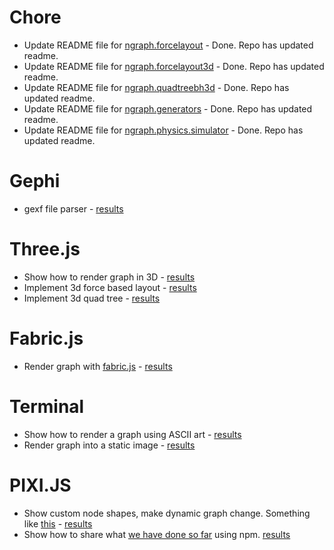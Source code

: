 # Chore
* Update README file for [ngraph.forcelayout](https://github.com/anvaka/ngraph.forcelayout) - Done. Repo has updated readme.
* Update README file for [ngraph.forcelayout3d](https://github.com/anvaka/ngraph.forcelayout3d) - Done. Repo has updated readme.
* Update README file for [ngraph.quadtreebh3d](https://github.com/anvaka/ngraph.quadtreebh3d) - Done. Repo has updated readme.
* Update README file for [ngraph.generators](https://github.com/anvaka/ngraph.generators) - Done. Repo has updated readme.
* Update README file for [ngraph.physics.simulator](https://github.com/anvaka/ngraph.physics.simulator) - Done. Repo has updated readme.


# Gephi
* gexf file parser - [results](https://github.com/anvaka/ngraph/tree/master/examples/storage/gephi)

# Three.js
* Show how to render graph in 3D - [results](https://github.com/anvaka/ngraph/tree/master/examples/three.js)
* Implement 3d force based layout - [results](https://github.com/anvaka/ngraph.forcelayout3d)
* Implement 3d quad tree - [results](https://github.com/anvaka/ngraph.forcelayout3d)


# Fabric.js
* Render graph with [fabric.js](https://github.com/kangax/fabric.js) - [results](https://github.com/anvaka/ngraph/tree/master/examples/fabric.js/Node%20and%20Browser)

# Terminal
* Show how to render a graph using ASCII art - [results](https://github.com/anvaka/ngraph/tree/master/examples/terminal/01%20-%20ASCII)
* Render graph into a static image - [results](https://github.com/anvaka/ngraph/tree/master/examples/fabric.js/Node%20and%20Browser)

# PIXI.JS
* Show custom node shapes, make dynamic graph change. Something like [this](http://www.webgl.com/2012/07/webgl-demo-dynamic-graph-test-vivagraph/) - [results](https://github.com/anvaka/ngraph/tree/master/examples/pixi.js/05%20-%20Dynamic)
* Show how to share what [we have done so far](https://github.com/anvaka/ngraph/tree/master/examples/pixi.js) using npm. [results](https://github.com/anvaka/ngraph/tree/master/examples/pixi.js/06%20-%20Packaging)
